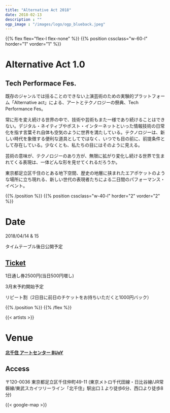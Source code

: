 ```yaml
---
title: "Alternative Act 2018"
date: 2018-02-13
description : ""
ogp_image : "/images/logo/ogp_blueback.jpeg"
---
```


{{% flex flex="flex-l flex-none" %}}
{{% position cssclass="w-60-l" horder="1" vorder="1" %}}
# Alternative Act 1.0

## Tech Performace Fes.

既存のジャンルでは括ることのできない上演芸術のための実験的プラットフォーム「Alternative act」による、アートとテクノロジーの祭典、Tech Performance Fes。

常に形を変え続ける世界の中で、技術や芸術もまた一様であり続けることはできない。デジタル・ネイティブやポスト・インターネットといった情報技術の日常化を指す言葉それ自体も空気のように世界を満たしている。テクノロジーは、新しい時代を象徴する便利な道具としてではなく、いつでも目の前に、前提条件として存在している。少なくとも、私たちの目にはそのように見える。

芸術の意味が、テクノロジーのあり方が、無限に拡がり変化し続ける世界で生まれてくる表現は、一体どんな形を見せてくれるだろうか。

東京都足立区千住のとある地下空間、歴史の地層に挟まれたエアポケットのような場所に立ち現れる、新しい世代の表現者たちによる二日間のパフォーマンス・イベント。



{{% /position %}}
{{% position cssclass="w-40-l" horder="2" vorder="2" %}}

# Date

2018/04/14 & 15

タイムテーブル後日公開予定

## [Ticket](/ticket)

1日通し券2500円(当日500円増し)

3月末予約開始予定

リピート割（2日目に前日のチケットをお持ちいただくと1000円バック）

{{% /position %}}
{{% /flex %}}

{{< artists >}}

# Venue

**[北千住 アートセンター BUoY](http://buoy.or.jp/)**

## Access

〒120-0036 東京都足立区千住仲町49-11 (東京メトロ千代田線・日比谷線/JR常磐線/東武スカイツリーライン「北千住」駅出口１より徒歩6分、西口より徒歩8分)

{{< google-map >}}
